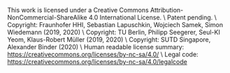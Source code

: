 This work is licensed under a Creative Commons Attribution-NonCommercial-ShareAlike 4.0 International License. \\
Patent pending. \\
Copyright: Fraunhofer HHI, Sebastian Lapuschkin, Wojciech Samek, Simon Wiedemann (2019, 2020) \\
Copyright: TU Berlin, Philipp Seegerer, Seul-KI Yeom, Klaus-Robert Müller (2019, 2020) \\
Copyright: SUTD Singapore, Alexander Binder (2020) \\
Human readable license summary: https://creativecommons.org/licenses/by-nc-sa/4.0/ \\
Legal code: https://creativecommons.org/licenses/by-nc-sa/4.0/legalcode
